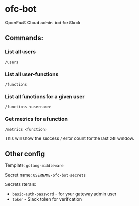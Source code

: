 # ofc-bot

OpenFaaS Cloud admin-bot for Slack

## Commands:

### List all users

```
/users
```

### List all user-functions

```
/functions
```

### List all functions for a given user

```
/functions <username>
```

### Get metrics for a function

```
/metrics <function>
```

This will show the success / error count for the last `24h` window.

## Other config

Template: `golang-middleware`

Secret name: `USERNAME-ofc-bot-secrets`

Secrets literals:

* `basic-auth-password` - for your gateway admin user
* `token` - Slack token for verification
